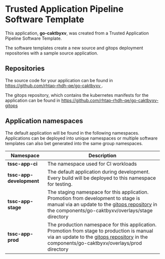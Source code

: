 # Trusted Application Pipeline Software Template

This application, **go-caktbyxv**, was created from a Trusted Application Pipeline Software Template.

The software templates create a new source and gitops deployment repositories with a sample source application. 

## Repositories

The source code for your application can be found in [https://github.com/rhtap-rhdh-qe/go-caktbyxv ](https://github.com/rhtap-rhdh-qe/go-caktbyxv ).
 
The gitops repository, which contains the kubernetes manifests for the application can be found in 
[https://github.com/rhtap-rhdh-qe/go-caktbyxv-gitops ](https://github.com/rhtap-rhdh-qe/go-caktbyxv-gitops ) 

## Application namespaces 

The default application will be found in the following namespaces. Applications can be deployed into unique namespaces or multiple software templates can also bet generated into the same group namespaces.  

|  Namespace   |  Description   |  
| -------- | -------- |
| **tssc-app-ci** | The namespace used for CI workloads |
| **tssc-app-development** | The default application during development. Every build will be deployed to this namespace for testing. |
| **tssc-app-stage** | The staging namespace for this application. Promotion from development to stage is manual via an update to the [gitops repository](https://github.com/rhtap-rhdh-qe/go-caktbyxv-gitops ) in the components/go-caktbyxv/overlays/stage directory |
| **tssc-app-prod** | The production namespace for this application. Promotion from stage to production is manual via an update to the [gitops repository](https://github.com/rhtap-rhdh-qe/go-caktbyxv-gitops ) in the components/go-caktbyxv/overlays/prod directory |